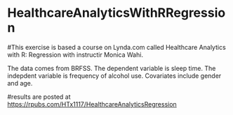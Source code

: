 # HealthcareAnalyticsWithRRegression
#This exercise is based a course on Lynda.com called Healthcare Analytics with R: Regression with instructir Monica Wahi. 

The data comes from BRFSS.  The dependent variable is sleep time. The indepdent variable is frequency of alcohol use. Covariates include gender and age.

#results are posted at https://rpubs.com/HTx1117/HealthcareAnalyticsRegression 
